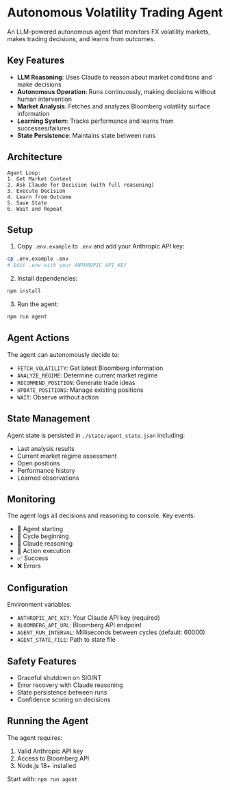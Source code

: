 # Autonomous Volatility Trading Agent

An LLM-powered autonomous agent that monitors FX volatility markets, makes trading decisions, and learns from outcomes.

## Key Features

- **LLM Reasoning**: Uses Claude to reason about market conditions and make decisions
- **Autonomous Operation**: Runs continuously, making decisions without human intervention
- **Market Analysis**: Fetches and analyzes Bloomberg volatility surface information
- **Learning System**: Tracks performance and learns from successes/failures
- **State Persistence**: Maintains state between runs

## Architecture

```
Agent Loop:
1. Get Market Context
2. Ask Claude for Decision (with full reasoning)
3. Execute Decision
4. Learn from Outcome
5. Save State
6. Wait and Repeat
```

## Setup

1. Copy `.env.example` to `.env` and add your Anthropic API key:
```bash
cp .env.example .env
# Edit .env with your ANTHROPIC_API_KEY
```

2. Install dependencies:
```bash
npm install
```

3. Run the agent:
```bash
npm run agent
```

## Agent Actions

The agent can autonomously decide to:
- `FETCH_VOLATILITY`: Get latest Bloomberg information
- `ANALYZE_REGIME`: Determine current market regime
- `RECOMMEND_POSITION`: Generate trade ideas
- `UPDATE_POSITIONS`: Manage existing positions
- `WAIT`: Observe without action

## State Management

Agent state is persisted in `./state/agent_state.json` including:
- Last analysis results
- Current market regime assessment
- Open positions
- Performance history
- Learned observations

## Monitoring

The agent logs all decisions and reasoning to console. Key events:
- 🤖 Agent starting
- 🔄 Cycle beginning
- 🧠 Claude reasoning
- 🚀 Action execution
- ✅ Success
- ❌ Errors

## Configuration

Environment variables:
- `ANTHROPIC_API_KEY`: Your Claude API key (required)
- `BLOOMBERG_API_URL`: Bloomberg API endpoint
- `AGENT_RUN_INTERVAL`: Milliseconds between cycles (default: 60000)
- `AGENT_STATE_FILE`: Path to state file

## Safety Features

- Graceful shutdown on SIGINT
- Error recovery with Claude reasoning
- State persistence between runs
- Confidence scoring on decisions

## Running the Agent

The agent requires:
1. Valid Anthropic API key
2. Access to Bloomberg API
3. Node.js 18+ installed

Start with: `npm run agent`